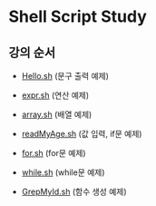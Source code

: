# Shell Script Study
## 강의 순서
- [Hello.sh](./Hello.sh) (문구 출력 예제)

- [expr.sh](./expr.sh) (연산 예제)

- [array.sh](./array.sh) (배열 예제)

- [readMyAge.sh](./readMyAge.sh) (값 입력, if문 예제)

- [for.sh](./for.sh) (for문 예제)

- [while.sh](./while.sh) (while문 예제)

- [GrepMyId.sh](./GrepMyId.sh) (함수 생성 예제)

